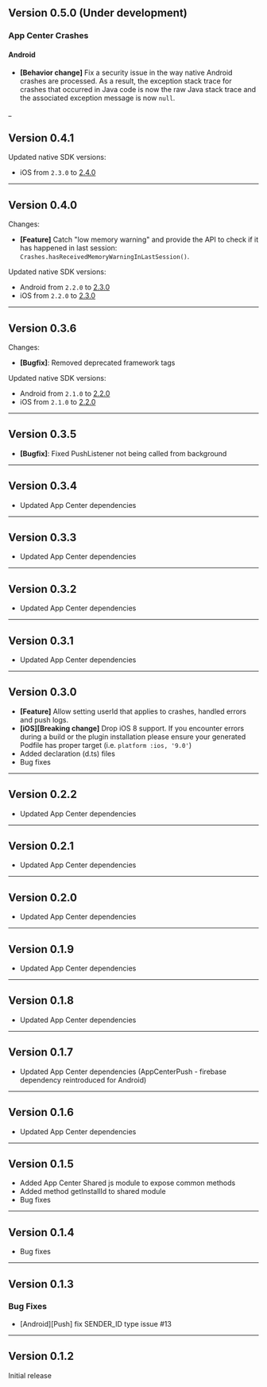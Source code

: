 ## Version 0.5.0 (Under development)

### App Center Crashes

#### Android

- **[Behavior change]** Fix a security issue in the way native Android crashes are processed. As a result, the exception stack trace for crashes that occurred in Java code is now the raw Java stack trace and the associated exception message is now `null`.

_

## Version 0.4.1

Updated native SDK versions:
- iOS from `2.3.0` to [2.4.0](https://github.com/microsoft/appcenter-sdk-apple/releases/tag/2.4.0)
___

## Version 0.4.0

Changes:
- **[Feature]** Catch "low memory warning" and provide the API to check if it has happened in last session:  `Crashes.hasReceivedMemoryWarningInLastSession()`.

Updated native SDK versions:
- Android from `2.2.0` to [2.3.0](https://github.com/microsoft/appcenter-sdk-android/releases/tag/2.3.0)
- iOS from `2.2.0` to [2.3.0](https://github.com/microsoft/appcenter-sdk-apple/releases/tag/2.3.0)
___

## Version 0.3.6

Changes:
- **[Bugfix]**: Removed deprecated framework tags

Updated native SDK versions:
- Android from `2.1.0` to [2.2.0](https://github.com/Microsoft/AppCenter-SDK-Android/releases/tag/2.2.0)
- iOS from `2.1.0` to [2.2.0](https://github.com/Microsoft/AppCenter-SDK-Apple/releases/tag/2.2.0)
___

## Version 0.3.5

- **[Bugfix]**: Fixed PushListener not being called from background
___

## Version 0.3.4

- Updated App Center dependencies
___

## Version 0.3.3

- Updated App Center dependencies
___

## Version 0.3.2

- Updated App Center dependencies
___

## Version 0.3.1

- Updated App Center dependencies
___

## Version 0.3.0

- **[Feature]** Allow setting userId that applies to crashes, handled errors and push logs.
- **[iOS][Breaking change]** Drop iOS 8 support. If you encounter errors during a build or the plugin installation please ensure your generated Podfile has proper target (i.e. `platform :ios, '9.0'`)
- Added declaration (d.ts) files
- Bug fixes
___

## Version 0.2.2

- Updated App Center dependencies
___

## Version 0.2.1

- Updated App Center dependencies
___

## Version 0.2.0

- Updated App Center dependencies
___

## Version 0.1.9

- Updated App Center dependencies
___

## Version 0.1.8

- Updated App Center dependencies
___

## Version 0.1.7

- Updated App Center dependencies (AppCenterPush - firebase dependency reintroduced for Android)

___

## Version 0.1.6

- Updated App Center dependencies

___

## Version 0.1.5

- Added App Center Shared js module to expose common methods
- Added method getInstallId to shared module
- Bug fixes

___

## Version 0.1.4

- Bug fixes

___

## Version 0.1.3

### Bug Fixes
- [Android][Push] fix SENDER_ID type issue #13

___

## Version 0.1.2

Initial release
